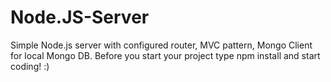 # Node.JS-Server
Simple Node.js server with configured router, MVC pattern, Mongo Client for local Mongo DB. Before you start your project type npm install and start coding! :)